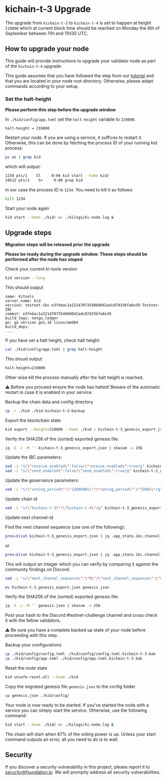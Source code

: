 # kichain-t-3 Upgrade

The upgrade from `kichain-t-3` to `kichain-t-4` is set to happen at height `219800` which at current block time should be reached on Monday the 6th of September between 11H and 11H30 UTC.

## How to upgrade your node
This guide will provide instructions to upgrade your validator node as part of the `kichain-t-4` upgrade.

This guide assumes that you have followed the step from our [tutorial](https://github.com/KiFoundation/ki-testnet-challenge/blob/main/tutorials/gentx.md) and that you are located in your node root directory. Otherwise, please adapt commands according to your setup.

### Set the halt-height
**Please perform this step before the upgrade window**

In `./kid/config/app.toml` set the `halt-height` variable to `219800`.
```
halt-height = 219800
```

Restart your node. If you are using a service, it suffices to restart it. Otherwise, this can be done by fetching the process ID of your running kid process:

```bash
ps ax | grep kid
```
which will output:

```bash
1234 pts/1    Sl     0:04 kid start --home kid/
24512 pts/1    S+     0:00 grep kid
```
in our case the process ID is `1234`. You need to kill it as follows:

```bash
kill 1234
```
Start your node again

```bash
kid start --home ./kid/ &> ./kilogs/ki-node.log &
```


## Upgrade steps
**Migration steps will be released prior the upgrade**

**Please be ready during the upgrade window. These steps should be performed after the node has stoped**

Check your current ki-tools version

```bash
kid version --long
```

This should output

```
name: kitools
server_name: kid
version: testnet-ibc-e3febac1a22147073549b0042adc87d33bfa6e39-Testnet-IBC
commit: e3febac1a22147073549b0042adc87d33bfa6e39
build_tags: netgo,ledger
go: go version go1.16 linux/amd64
build_deps:
....
```

If you have set a halt height, check halt height:

```bash
cat ./kid/config/app.toml | grep halt-height
```

This shoud output

```bash
halt-height=219800
```

Other wise kill the process manually after the halt height is reached.

⚠️ Before you proceed ensure the node has halted! Beware of the automatic restart in case it is enabled in your service.

Backup the chain data and config directory

```bash
cp -r ./kid ./kid-kichain-t-3-backup
```

Export the blockchain state

```bash
kid export --height=219800 --home ./kid > kichain-t-3_genesis_export.json
```

Verify the SHA256 of the (sorted) exported genesis file:

```bash
jq -S -c -M '' kichain-t-3_genesis_export.json | shasum -a 256
```

Update the IBC parameters:

```bash
sed -i "s/\"receive_enabled\":false/\"receive_enabled\":true/g" kichain-t-3_genesis_export.json
sed -i "s/\"send_enabled\":false/\"send_enabled\":true/g" kichain-t-3_genesis_export.json
```

Update the governance parameters:

```bash
sed -i "s/\"voting_period\":\"1209600s\"/\"voting_period\":\"7200s\"/g" kichain-t-3_genesis_export.json
```

Update chain id

```bash
sed -i "s/\"kichain-t-3\"/\"kichain-t-4\"/g" kichain-t-3_genesis_export.json
```

Update next channel-id

Find the next channel sequence (use one of the following):

```bash
prev=$(cat kichain-t-3_genesis_export.json | jq .app_state.ibc.channel_genesis.ack_sequences[] | jq 'map(split("-"))[0][1] | tonumber' | sort -n | tail -1) && next=$(($prev+1)) && echo $next
```

or

```bash
prev=$(cat kichain-t-3_genesis_export.json | jq .app_state.ibc.channel_genesis.ack_sequences[].channel_id | cut -d'-' -f2 | cut -d'"' -f1 | sort -n | tail -1) && next=$(($prev+1)) && echo $next
```

This will output an integer which you can verify by comparing it against the community findings on Discord.

```bash
sed -i "s/\"next_channel_sequence\":\"0\"/\"next_channel_sequence\":\"$next\"/g" kichain-t-3_genesis_export.json
```

```bash
mv kichain-t-3_genesis_export.json genesis.json

```

Verify the SHA256 of the (sorted) exported genesis file:

```bash
jq -S -c -M '' genesis.json | shasum -a 256
```

Post your hash to the Discord #testnet-challenge channel and cross check it with the fellow validators.

⚠️ Be sure you have a complete backed up state of your node before proceeding with this step.

Backup your configurations

```bash
cp ./kid/config/config.toml ./kid/config/config.toml.kichain-t-3.bak
cp ./kid/config/app.toml ./kid/config/app.toml.kichain-t-3.bak
```

Reset the node state

```bash
kid unsafe-reset-all --home ./kid
```

Copy the migrated genesis file `genesis.json` to the config folder

```bash
cp genesis.json ./kid/config/
```

Your node is now ready to be started. If you've started the node with a service you can simply start the service. Otherwise, use the following command:

```bash
kid start --home ./kid/ &> ./kilogs/ki-node.log &
```

The chain will start when 67% of the voting power is up. Unless your start command outputs an error, all you need to do is to wait.


## Security
If you discover a security vulnerability in this project, please report it to security@foundation.ki. We will promptly address all security vulnerabilities.
